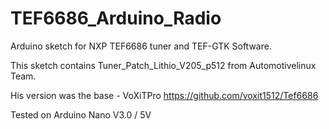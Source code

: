 # TEF6686_Arduino_Radio
Arduino sketch for NXP TEF6686 tuner and TEF-GTK Software.

This sketch contains Tuner_Patch_Lithio_V205_p512 from Automotivelinux Team.

His version was the base - VoXiTPro https://github.com/voxit1512/Tef6686


Tested on Arduino Nano V3.0 / 5V
